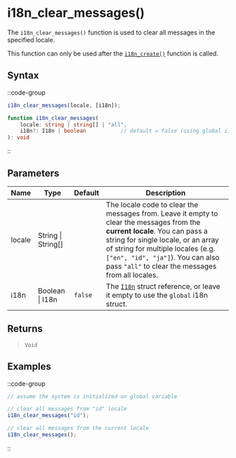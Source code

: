 # i18n_clear_messages()

The `i18n_clear_messages()` function is used to clear all messages in the specified locale. 

This function can only be used after the [`i18n_create()`](/v1/api-reference/functions/i18n-create) function is called.

## Syntax

::code-group
```js [Usage]
i18n_clear_messages(locale, [i18n]);
```

```ts [Signature]
function i18n_clear_messages(
    locale: string | string[] | "all",                
    i18n?: I18n | boolean           // default = false (using global i18n struct)
): void
```
::

## Parameters

| Name        | Type              | Default      | Description |
|-------------|-------------------|--------------|-------------|
| locale      | String \| String\[]  |          | The locale code to clear the messages from. Leave it empty to clear the messages from the **current locale**. You can pass a string for single locale, or an array of string for multiple locales (e.g. `["en", "id", "ja"]`). You can also pass `"all"` to clear the messages from all locales. |
| i18n        | Boolean \| I18n | `false`      | The [`I18n`](/v1/api-reference/functions/i18n-create) struct reference, or leave it empty to use the `global` i18n struct. |

## Returns

> `Void`

## Examples

::code-group
```js [Create Event]
// assume the system is initialized on global variable

// clear all messages from "id" locale
i18n_clear_messages("id");

// clear all messages from the current locale
i18n_clear_messages();
```
::
